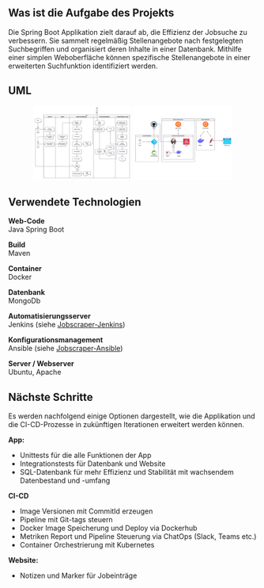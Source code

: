 ## Was ist die Aufgabe des Projekts
Die Spring Boot Applikation zielt darauf ab, die Effizienz der Jobsuche zu verbessern. Sie sammelt regelmäßig Stellenangebote nach
festgelegten Suchbegriffen und organisiert deren Inhalte in einer Datenbank. Mithilfe einer simplen Weboberfläche können spezifische
Stellenangebote in einer erweiterten Suchfunktion identifiziert werden.

## UML
<p align="center">
  <a href="diagrams/CI-CD-Flowchart.png"><img src="diagrams/CI-CD-Flowchart.png" alt="CI-CD-Flowchart.png" height="150" width="200"></a>
  <a href="diagrams/System-architecture.png"><img src="diagrams/System-architecture.png" alt="diagrams/System-architecture.png" height="150" width="200"></a>
</p>

## Verwendete Technologien
**Web-Code**<br>
Java Spring Boot

**Build**<br>
Maven

**Container**<br>
Docker

**Datenbank**<br>
MongoDb

**Automatisierungsserver**<br>
Jenkins (siehe <a href="https://github.com/lb-bewerbung/jobscraper-jenkins">Jobscraper-Jenkins</a>)

**Konfigurationsmanagement**<br>
Ansible (siehe <a href="https://github.com/lb-bewerbung/jobscraper-ansible">Jobscraper-Ansible</a>)

**Server / Webserver**<br>
Ubuntu, Apache

## Nächste Schritte
Es werden nachfolgend einige Optionen dargestellt, wie die Applikation und die CI-CD-Prozesse in zukünftigen Iterationen erweitert werden können.

**App:**
- Unittests für die alle Funktionen der App
- Integrationstests für Datenbank und Website
- SQL-Datenbank für mehr Effizienz und Stabilität mit wachsendem Datenbestand und -umfang

**CI-CD**
- Image Versionen mit CommitId erzeugen
- Pipeline mit Git-tags steuern
- Docker Image Speicherung und Deploy via Dockerhub
- Metriken Report und Pipeline Steuerung via ChatOps (Slack, Teams etc.)
- Container Orchestrierung mit Kubernetes

**Website:**
- Notizen und Marker für Jobeinträge
